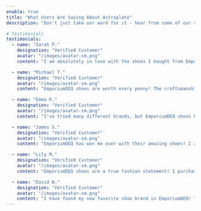 ```yaml
---
enable: true
title: "What Users Are Saying About Astroplate"
description: "Don't just take our word for it - hear from some of our satisfied users!  Check out some of our testimonials below to see what others are saying about us."

# Testimonials
testimonials:
  - name: "Sarah P."
    designation: "Verified Customer"
    avatar: "/images/avatar-sm.png"
    content: "I am absolutely in love with the shoes I bought from EmporiumDEQ! The quality is outstanding, and they are so comfortable to wear. The design is stylish and versatile, making them perfect for both casual and formal occasions. Highly recommended!"

  - name: "Michael T."
    designation: "Verified Customer"
    avatar: "/images/avatar-sm.png"
    content: "EmporiumDEQ shoes are worth every penny! The craftsmanship is top-notch, and the attention to detail is remarkable. I have received numerous compliments whenever I wear them. Not only are they stylish, but they also provide excellent support and cushioning. I couldn't be happier with my purchase!"

  - name: "Emma R."
    designation: "Verified Customer"
    avatar: "/images/avatar-sm.png"
    content: "I've tried many different brands, but EmporiumDEQ shoes have truly exceeded my expectations. The fit is perfect, and they feel like they were custom-made for my feet. The materials used are of exceptional quality, ensuring durability. I can confidently say that EmporiumDEQ offers some of the best shoes in the market!"

  - name: "James S."
    designation: "Verified Customer"
    avatar: "/images/avatar-sm.png"
    content: "EmporiumDEQ has won me over with their amazing shoes! I adore the trendy designs they offer, and the comfort level is unmatched. Even after hours of walking, my feet remain pain-free. The customer service was exceptional too, ensuring a seamless shopping experience. I'm a loyal customer now!"

  - name: "Lily M."
    designation: "Verified Customer"
    avatar: "/images/avatar-sm.png"
    content: "EmporiumDEQ shoes are a true fashion statement! I purchased a pair for a special occasion, and they instantly became the centerpiece of my outfit. The attention to detail is remarkable, and the shoes are incredibly comfortable to wear. I received so many compliments and felt like a superstar all night. Thank you, EmporiumDEQ!"

  - name: "David W."
    designation: "Verified Customer"
    avatar: "/images/avatar-sm.png"
    content: "I have found my new favorite shoe brand in EmporiumDEQ! The range of styles they offer is impressive, catering to all tastes and preferences. The quality is exceptional, and the shoes are built to last. Every time I wear them, I feel confident and stylish. I highly recommend EmporiumDEQ to anyone looking for top-quality footwear!"
---
```


